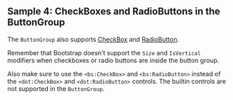 ## Sample 4: CheckBoxes and RadioButtons in the ButtonGroup

The `ButtonGroup` also supports [CheckBox](~/controls/bootstrap/CheckBox) and [RadioButton](~/controls/bootstrap/RadioButton).

Remember that Bootstrap doesn't support the `Size` and `IsVertical` modifiers when checkboxes or radio buttons are inside the button group.

Also make sure to use the `<bs:CheckBox>` and `<bs:RadioButton>` instead of the `<dot:CheckBox>` and `<dot:RadioButton>` controls. The builtin 
controls are not supported in the `ButtonGroup`.
